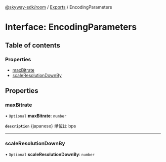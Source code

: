 [@skyway-sdk/room](../README.md) / [Exports](../modules.md) / EncodingParameters

# Interface: EncodingParameters

## Table of contents

### Properties

- [maxBitrate](EncodingParameters.md#maxbitrate)
- [scaleResolutionDownBy](EncodingParameters.md#scaleresolutiondownby)

## Properties

### maxBitrate

• `Optional` **maxBitrate**: `number`

**`description`** {japanese} 単位は bps

___

### scaleResolutionDownBy

• `Optional` **scaleResolutionDownBy**: `number`
